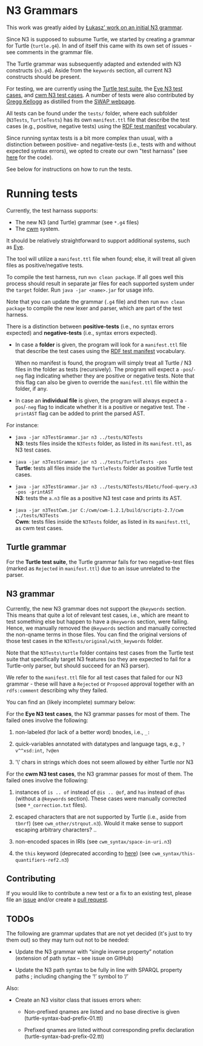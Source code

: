 # N3 Grammars

This work was greatly aided by [Łukasz' work on an initial N3 grammar](https://github.com/lszeremeta/n3).

Since N3 is supposed to subsume Turtle, we started by creating a grammar for Turtle (`turtle.g4`).
In and of itself this came with its own set of issues - see comments in the grammar file.

The Turtle grammar was subsequently adapted and extended with N3 constructs (`n3.g4`).
Aside from the `keywords` section, all current N3 constructs should be present.

For testing, we are currently using the [Turtle test suite](https://www.w3.org/2013/TurtleTests/), the [Eye N3 test cases](http://eulersharp.sourceforge.net/), and [cwm N3 test cases](https://www.w3.org/2000/10/swap/doc/cwm.html). 
A number of tests were also contributed by [Gregg Kellogg](https://github.com/gkellogg) as distilled from the [SWAP webpage](http://www.w3.org/2000/10/swap). 

All tests can be found under the `tests/` folder, where each subfolder (`N3Tests`, `TurtleTests`) has its own `manifest.ttl` file that describe the test cases (e.g., positive, negative tests) using the [RDF test manifest](https://www.w3.org/TR/rdf11-testcases/) vocabulary.

Since running syntax tests is a bit more complex than usual, with a distinction between positive- and negative-tests 
(i.e., tests with and without expected syntax errors), we opted to create our own "test harnass" (see [here](https://github.com/w3c/N3/blob/master/grammar/src/main/java/test/) for the code).

See below for instructions on how to run the tests.

# Running tests

Currently, the test harnass supports:
- The new N3 (and Turtle) grammar (see `*.g4` files)
- The [cwm](https://www.w3.org/2000/10/swap/doc/cwm.html) system. 

It should be relatively straightforward to support additional systems, such as [Eye](http://eulersharp.sourceforge.net/).

The tool will utilize a `manifest.ttl` file when found; else, it will treat all given files as positive/negative tests.

To compile the test harness, run `mvn clean package`. If all goes well this process should result in separate jar files for each supported system under the `target` folder. Run `java -jar <name>.jar` for usage info. 

Note that you can update the grammar (`.g4` file) and then run `mvn clean package` to compile the new lexer and parser, which are part of the test harness.

There is a distinction between **positive-tests** (i.e., no syntax errors expected) and **negative-tests** (i.e., syntax errors expected).

- In case a **folder** is given, the program will look for a `manifest.ttl` file that describe the test cases using the [RDF test manifest](https://www.w3.org/TR/rdf11-testcases/) vocabulary. 

  When no manifest is found, the program will simply treat all Turtle / N3 files in the folder as tests (recursively). The program will expect a `-pos`/`-neg` flag indicating whether they are positive or negative tests. Note that this flag can also be given to override the `manifest.ttl` file within the folder, if any.

- In case an **individual file** is given, the program will always expect a `-pos`/`-neg` flag to indicate whether it is a  positive or negative test. The `-printAST` flag can be added to print the parsed AST.

For instance:

* `java -jar n3TestGrammar.jar n3 ../tests/N3Tests`  
**N3**: tests files inside the `N3Tests` folder, as listed in its `manifest.ttl`, as N3 test cases.  

* `java -jar n3TestGrammar.jar n3 ../tests/TurtleTests -pos`  
**Turtle**: tests all files inside the `TurtleTests` folder as positive Turtle test cases.

* `java -jar n3TestGrammar.jar n3 ../tests/N3Tests/01etc/food-query.n3 -pos -printAST`  
**N3**: tests the `a.n3` file as a positive N3 test case and prints its AST.

* `java -jar n3TestCwm.jar C:/cwm/cwm-1.2.1/build/scripts-2.7/cwm ../tests/N3Tests`  
**Cwm**: tests files inside the `N3Tests` folder, as listed in its `manifest.ttl`, as cwm test cases.  

## Turtle grammar

For the **Turtle test suite**, the Turtle grammar fails for two negative-test files (marked as `Rejected` in `manifest.ttl`) due to an issue unrelated to the parser.

## N3 grammar

Currently, the new N3 grammar does not support the `@keywords` section. This means that quite a lot of relevant test cases, i.e., which are meant to test something else but happen to have a `@keywords` section, were failing. Hence, we manually removed the `@keywords` section and manually corrected the non-qname terms in those files. You can find the original versions of those test cases in the `N3Tests/original/with_keywords` folder. 

Note that the `N3Tests\turtle` folder contains test cases from the Turtle test suite that specifically target N3 features (so they are expected to fail for a Turtle-only parser, but should succeed for an N3 parser).

We refer to the `manifest.ttl` file for all test cases that failed for our N3 grammar - these will have a `Rejected` or `Proposed` approval together with an `rdfs:comment` describing why they failed.

You can find an (likely incomplete) summary below:

For the **Eye N3 test cases**, the N3 grammar passes for most of them. The failed ones involve the following:

1. non-labeled (for lack of a better word) bnodes, i.e., `_:`

2. quick-variables annotated with datatypes and language tags, e.g., `?v^^xsd:int`, `?v@en` 

3. '\\' chars in strings which does not seem allowed by either Turtle nor N3

For the **cwm N3 test cases**, the N3 grammar passes for most of them. The failed ones involve the following:

1. instances of `is .. of` instead of `@is .. @of`, and `has` instead of `@has` (without a `@keywords` section). These cases were manually corrected (see `*_correction.txt` files).

2. escaped characters that are not supported by Turtle (i.e., aside from `tbnrf`) (see `cwm_other/strqout.n3`). Would it make sense to support escaping arbitrary characters? .. 

3. non-encoded spaces in IRIs (see `cwm_syntax/space-in-uri.n3`)

4. the `this` keyword (deprecated according to [here](https://www.w3.org/2000/10/swap/grammar/n3.n3)) (see `cwm_syntax/this-quantifiers-ref2.n3`)

## Contributing

If you would like to contribute a new test or a fix to an existing test, please file an [issue](https://github.com/w3c/N3/issues) and/or create a [pull request](https://github.com/w3c/N3/pulls).

## TODOs

The following are grammar updates that are not yet decided (it's just to try them out) so they may turn out not to be needed:

-	Update the N3 grammar with “single inverse property” notation (extension of path sytax – see issue on GitHub)

-	Update the N3 path syntax to be fully in line with SPARQL property paths ; including changing the ‘!’ symbol to ‘/’

Also:

-	Create an N3 visitor class that issues errors when:

    - Non-prefixed qnames are listed and no base directive is given (turtle-syntax-bad-prefix-01.ttl)

    - Prefixed qnames are listed without corresponding prefix declaration (turtle-syntax-bad-prefix-02.ttl)
